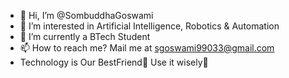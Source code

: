 - 👋 Hi, I’m @SombuddhaGoswami
- 👀 I’m interested in Artificial Intelligence, Robotics & Automation
- 🌱 I’m currently a BTech Student
- 📫 How to reach me? Mail me at sgoswami99033@gmail.com
- Technology is Our BestFriend🍻 Use it wisely🤖

<!---
SombuddhaGoswami/SombuddhaGoswami is a ✨ special ✨ repository because its `README.md` (this file) appears on your GitHub profile.
You can click the Preview link to take a look at your changes.
--->
